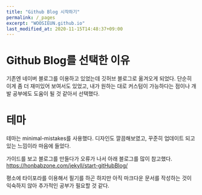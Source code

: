 ```yaml
---
title: "Github Blog 시작하기"
permalink: /_pages
excerpt: "WOOSIEUN.github.io"
last_modified_at: 2020-11-15T14:48:37+09:00
---
```


# Github Blog를 선택한 이유

기존엔 네이버 블로그를 이용하고 있었는데 깃허브 블로그로 옮겨오게 되었다.
단순히 이게 좀 더 재미있어 보여서도 있었고, 내가 원하는 대로 커스텀이 가능하다는 점이나 개발 공부에도 도움이 될 것 같아서 선택했다.

# 테마

테마는 minimal-mistakes를 사용했다.
디자인도 깔끔해보였고, 꾸준히 업데이트 되고 있는 느낌이라 마음에 들었다.



가이드를 보고 블로그를 만들다가 오류가 나서 아래 블로그를 많이 참고했다.
https://honbabzone.com/jekyll/start-gitHubBlog/

평소에 타이포라를 이용해서 필기를 하곤 하지만 아직 마크다운 문서를 작성하는 것이 익숙하지 않아 추가적인 공부가 필요할 것 같다.